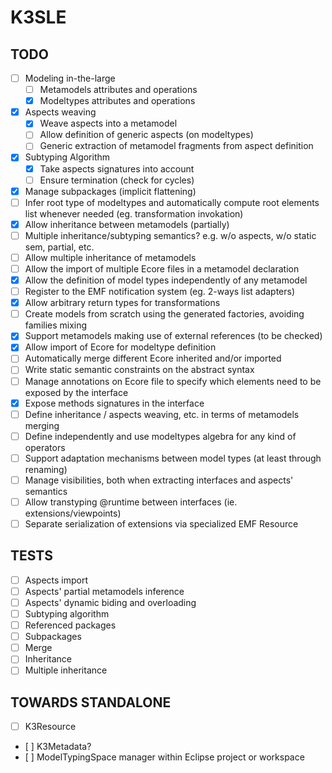 K3SLE
=====

TODO
----
- [ ] Modeling in-the-large
	- [ ] Metamodels attributes and operations
	- [X] Modeltypes attributes and operations
- [X] Aspects weaving
	- [X] Weave aspects into a metamodel
	- [ ] Allow definition of generic aspects (on modeltypes)
	- [ ] Generic extraction of metamodel fragments from aspect definition
- [X] Subtyping Algorithm
	- [X] Take aspects signatures into account
	- [ ] Ensure termination (check for cycles)
- [X] Manage subpackages (implicit flattening)
- [ ] Infer root type of modeltypes and automatically compute root elements list whenever needed (eg. transformation invokation)
- [X] Allow inheritance between metamodels (partially)
- [ ] Multiple inheritance/subtyping semantics? e.g. w/o aspects, w/o static sem, partial, etc.
- [ ] Allow multiple inheritance of metamodels
- [ ] Allow the import of multiple Ecore files in a metamodel declaration
- [X] Allow the definition of model types independently of any metamodel
- [ ] Register to the EMF notification system (eg. 2-ways list adapters)
- [X] Allow arbitrary return types for transformations
- [ ] Create models from scratch using the generated factories, avoiding families mixing
- [X] Support metamodels making use of external references (to be checked)
- [X] Allow import of Ecore for modeltype definition
- [ ] Automatically merge different Ecore inherited and/or imported
- [ ] Write static semantic constraints on the abstract syntax
- [ ] Manage annotations on Ecore file to specify which elements need to be exposed by the interface
- [X] Expose methods signatures in the interface
- [ ] Define inheritance / aspects weaving, etc. in terms of metamodels merging
- [ ] Define independently and use modeltypes algebra for any kind of operators
- [ ] Support adaptation mechanisms between model types (at least through renaming)
- [ ] Manage visibilities, both when extracting interfaces and aspects' semantics
- [ ] Allow transtyping @runtime between interfaces (ie. extensions/viewpoints)
- [ ] Separate serialization of extensions via specialized EMF Resource

TESTS
-----
- [ ] Aspects import
- [ ] Aspects' partial metamodels inference
- [ ] Aspects' dynamic biding and overloading
- [ ] Subtyping algorithm
- [ ] Referenced packages
- [ ] Subpackages
- [ ] Merge
- [ ] Inheritance
- [ ] Multiple inheritance

TOWARDS STANDALONE
------------------
- [ ] K3Resource
- [ ] K3Metadata?
- [ ] ModelTypingSpace manager within Eclipse project or workspace
